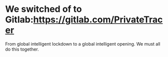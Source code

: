 # We switched of to Gitlab:https://gitlab.com/PrivateTracer


From global intelligent lockdown to a global intelligent opening. We must all do this together.
